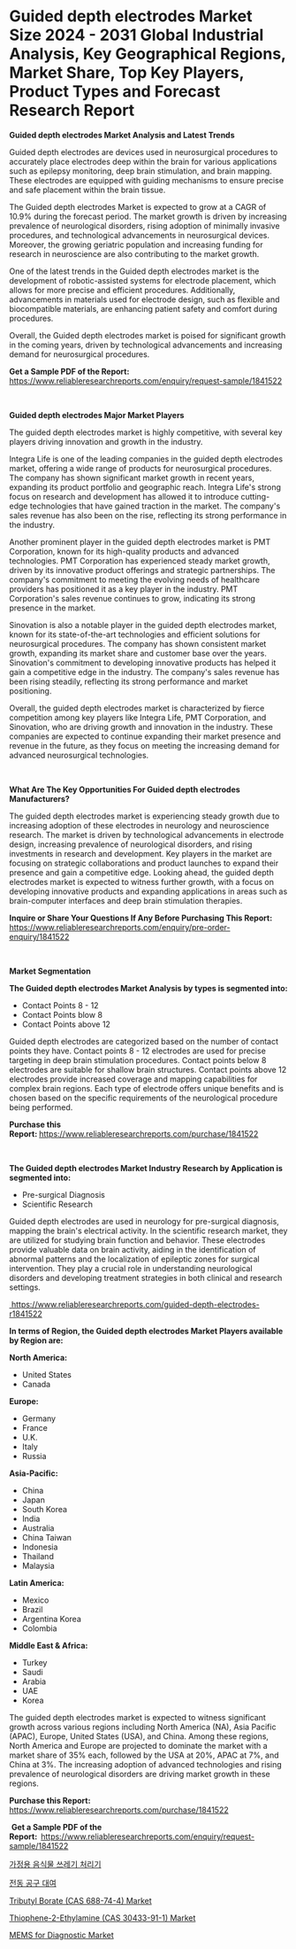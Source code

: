 <p><h1>Guided depth electrodes Market Size 2024 - 2031 Global Industrial Analysis, Key Geographical Regions, Market Share, Top Key Players, Product Types and Forecast Research Report</h1></p><p><strong>Guided depth electrodes Market Analysis and Latest Trends</strong></p>
<p><p>Guided depth electrodes are devices used in neurosurgical procedures to accurately place electrodes deep within the brain for various applications such as epilepsy monitoring, deep brain stimulation, and brain mapping. These electrodes are equipped with guiding mechanisms to ensure precise and safe placement within the brain tissue.</p><p>The Guided depth electrodes Market is expected to grow at a CAGR of 10.9% during the forecast period. The market growth is driven by increasing prevalence of neurological disorders, rising adoption of minimally invasive procedures, and technological advancements in neurosurgical devices. Moreover, the growing geriatric population and increasing funding for research in neuroscience are also contributing to the market growth.</p><p>One of the latest trends in the Guided depth electrodes market is the development of robotic-assisted systems for electrode placement, which allows for more precise and efficient procedures. Additionally, advancements in materials used for electrode design, such as flexible and biocompatible materials, are enhancing patient safety and comfort during procedures.</p><p>Overall, the Guided depth electrodes market is poised for significant growth in the coming years, driven by technological advancements and increasing demand for neurosurgical procedures.</p></p>
<p><strong>Get a Sample PDF of the Report:&nbsp;</strong> <a href="https://www.reliableresearchreports.com/enquiry/request-sample/1841522">https://www.reliableresearchreports.com/enquiry/request-sample/1841522</a></p>
<p>&nbsp;</p>
<p><strong>Guided depth electrodes Major Market Players</strong></p>
<p><p>The guided depth electrodes market is highly competitive, with several key players driving innovation and growth in the industry. </p><p>Integra Life is one of the leading companies in the guided depth electrodes market, offering a wide range of products for neurosurgical procedures. The company has shown significant market growth in recent years, expanding its product portfolio and geographic reach. Integra Life's strong focus on research and development has allowed it to introduce cutting-edge technologies that have gained traction in the market. The company's sales revenue has also been on the rise, reflecting its strong performance in the industry.</p><p>Another prominent player in the guided depth electrodes market is PMT Corporation, known for its high-quality products and advanced technologies. PMT Corporation has experienced steady market growth, driven by its innovative product offerings and strategic partnerships. The company's commitment to meeting the evolving needs of healthcare providers has positioned it as a key player in the industry. PMT Corporation's sales revenue continues to grow, indicating its strong presence in the market.</p><p>Sinovation is also a notable player in the guided depth electrodes market, known for its state-of-the-art technologies and efficient solutions for neurosurgical procedures. The company has shown consistent market growth, expanding its market share and customer base over the years. Sinovation's commitment to developing innovative products has helped it gain a competitive edge in the industry. The company's sales revenue has been rising steadily, reflecting its strong performance and market positioning.</p><p>Overall, the guided depth electrodes market is characterized by fierce competition among key players like Integra Life, PMT Corporation, and Sinovation, who are driving growth and innovation in the industry. These companies are expected to continue expanding their market presence and revenue in the future, as they focus on meeting the increasing demand for advanced neurosurgical technologies.</p></p>
<p>&nbsp;</p>
<p><strong>What Are The Key Opportunities For Guided depth electrodes Manufacturers?</strong></p>
<p><p>The guided depth electrodes market is experiencing steady growth due to increasing adoption of these electrodes in neurology and neuroscience research. The market is driven by technological advancements in electrode design, increasing prevalence of neurological disorders, and rising investments in research and development. Key players in the market are focusing on strategic collaborations and product launches to expand their presence and gain a competitive edge. Looking ahead, the guided depth electrodes market is expected to witness further growth, with a focus on developing innovative products and expanding applications in areas such as brain-computer interfaces and deep brain stimulation therapies.</p></p>
<p><strong>Inquire or Share Your Questions If Any Before Purchasing This Report:</strong> <a href="https://www.reliableresearchreports.com/enquiry/pre-order-enquiry/1841522">https://www.reliableresearchreports.com/enquiry/pre-order-enquiry/1841522</a></p>
<p>&nbsp;</p>
<p><strong>Market Segmentation</strong></p>
<p><strong>The Guided depth electrodes Market Analysis by types is segmented into:</strong></p>
<p><ul><li>Contact Points 8 - 12</li><li>Contact Points blow 8</li><li>Contact Points above 12</li></ul></p>
<p><p>Guided depth electrodes are categorized based on the number of contact points they have. Contact points 8 - 12 electrodes are used for precise targeting in deep brain stimulation procedures. Contact points below 8 electrodes are suitable for shallow brain structures. Contact points above 12 electrodes provide increased coverage and mapping capabilities for complex brain regions. Each type of electrode offers unique benefits and is chosen based on the specific requirements of the neurological procedure being performed.</p></p>
<p><strong>Purchase this Report:&nbsp;</strong><a href="https://www.reliableresearchreports.com/purchase/1841522">https://www.reliableresearchreports.com/purchase/1841522</a></p>
<p>&nbsp;</p>
<p><strong>The Guided depth electrodes Market Industry Research by Application is segmented into:</strong></p>
<p><ul><li>Pre-surgical Diagnosis</li><li>Scientific Research</li></ul></p>
<p><p>Guided depth electrodes are used in neurology for pre-surgical diagnosis, mapping the brain's electrical activity. In the scientific research market, they are utilized for studying brain function and behavior. These electrodes provide valuable data on brain activity, aiding in the identification of abnormal patterns and the localization of epileptic zones for surgical intervention. They play a crucial role in understanding neurological disorders and developing treatment strategies in both clinical and research settings.</p></p>
<p><a href="https://www.reliableresearchreports.com/guided-depth-electrodes-r1841522">&nbsp;https://www.reliableresearchreports.com/guided-depth-electrodes-r1841522</a></p>
<p><strong>In terms of Region, the Guided depth electrodes Market Players available by Region are:</strong></p>
<p>
    <p> <strong> North America: </strong>
        <ul>
            <li>United States</li>
            <li>Canada</li>
        </ul>
        </p> 
    <p> <strong> Europe: </strong>
        <ul>
            <li>Germany</li>
            <li>France</li>
            <li>U.K.</li>
            <li>Italy</li>
            <li>Russia</li>
        </ul>
        </p> 
    <p> <strong> Asia-Pacific: </strong>
        <ul>
            <li>China</li>
            <li>Japan</li>
            <li>South Korea</li>
            <li>India</li>
            <li>Australia</li>
            <li>China Taiwan</li>
            <li>Indonesia</li>
            <li>Thailand</li>
            <li>Malaysia</li>
        </ul>
        </p> 
    <p> <strong> Latin America: </strong>
        <ul>
            <li>Mexico</li>
            <li>Brazil</li>
            <li>Argentina Korea</li>
            <li>Colombia</li>
        </ul>
        </p> 
    <p> <strong> Middle East & Africa: </strong>
        <ul>
            <li>Turkey</li>
            <li>Saudi</li>
            <li>Arabia</li>
            <li>UAE</li>
            <li>Korea</li>
        </ul>
    </p>
    </p>
<p><p>The guided depth electrodes market is expected to witness significant growth across various regions including North America (NA), Asia Pacific (APAC), Europe, United States (USA), and China. Among these regions, North America and Europe are projected to dominate the market with a market share of 35% each, followed by the USA at 20%, APAC at 7%, and China at 3%. The increasing adoption of advanced technologies and rising prevalence of neurological disorders are driving market growth in these regions.</p></p>
<p><strong>Purchase this Report: </strong><a href="https://www.reliableresearchreports.com/purchase/1841522">https://www.reliableresearchreports.com/purchase/1841522</a></p>
<p>&nbsp;<strong>Get a Sample PDF of the Report:&nbsp;&nbsp;</strong><a href="https://www.reliableresearchreports.com/enquiry/request-sample/1841522">https://www.reliableresearchreports.com/enquiry/request-sample/1841522</a></p>
<p><strong></strong></p>
<p><p><a href="https://github.com/Elenrrera7685/Market-Research-Report-List-1/blob/main/569495047282.md">가정용 음식물 쓰레기 처리기</a></p><p><a href="https://github.com/vsn7qpua81q/Market-Research-Report-List-2/blob/main/102343347281.md">전동 공구 대여</a></p><p><a href="https://issuu.com/reportprime-2/docs/tributyl-borate-cas-688-74-4-market-size-2030.pptx">Tributyl Borate (CAS 688-74-4) Market</a></p><p><a href="https://issuu.com/reportprime-2/docs/thiophene-2-ethylamine-cas-30433-91-1-market-size-">Thiophene-2-Ethylamine (CAS 30433-91-1) Market</a></p><p><a href="https://github.com/jhcraigie/Market-Research-Report-List-3/blob/main/mems-for-diagnostic-market.md">MEMS for Diagnostic Market</a></p></p>